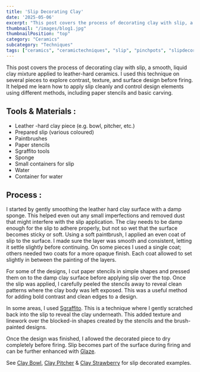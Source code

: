 ```yaml
---
title: 'Slip Decorating Clay'
date: '2025-05-06'
excerpt: "This post covers the process of decorating clay with slip, a smooth, liquid clay..."
thumbnail: "/images/blog1.jpg"
thumbnailPosition: "top"
category: "Ceramics"
subcategory: "Techniques"
tags: ["ceramics", "ceramictechniques", "slip", "pinchpots", "slipdecorating", "stencils", "clay"]
---
```


This post covers the process of decorating clay with slip, a smooth, liquid clay mixture applied to leather-hard ceramics. I used this technique on several pieces to explore contrast, texture, and surface design before firing. It helped me learn how to apply slip cleanly and control design elements using different methods, including paper stencils and basic carving.

## Tools & Materials :
- Leather -hard clay piece (e.g. bowl, pitcher, etc.)
- Prepared slip (various coloured)
- Paintbrushes
- Paper stencils
- Sgraffito tools
- Sponge
- Small containers for slip
- Water
- Container for water

## Process :
I started by gently smoothing the leather hard clay surface with a damp sponge. This helped even out any small imperfections and removed dust that might interfere with the slip application. The clay needs to be damp enough for the slip to adhere properly, but not so wet that the surface becomes sticky or soft.
Using a soft paintbrush, I applied an even coat of slip to the surface. I made sure the layer was smooth and consistent, letting it settle slightly before continuing. On some pieces I used a single coat; others needed two coats for a more opaque finish. Each coat allowed to set slightly in between the painting of the layers.

For some of the designs, I cut paper stencils in simple shapes and pressed them on to the damp clay surface before applying slip over the top. Once the slip was applied, I carefully peeled the stencils away to reveal clean patterns where the clay body was left exposed. This was a useful method for adding bold contrast and clean edges to a design.

In some areas, I used [Sgraffito](#/blog/Ceramics/Ceramics-Techniques/Sgraffito). This is a technique where I gently scratched back into the slip to reveal the clay underneath. This added texture and linework over the blocked-in shapes created by the stencils and the brush-painted designs.

Once the design was finished, I allowed the decorated piece to dry completely before firing. Slip becomes part of the surface during firing and can be further enhanced with [Glaze](#/blog/Ceramics/Ceramics-Techniques/Glazing-Clay).

See [Clay Bowl](#/blog/Posts/Ceramics/Completed-Ceramics/Clay-Bowl), [Clay Pitcher](#/blog/Ceramics/Completed-Ceramics/Clay-Pitcher) & [Clay Strawberry](#/blog/Ceramics/Completed-Ceramics/Clay-Strawberry) for slip decorated examples.